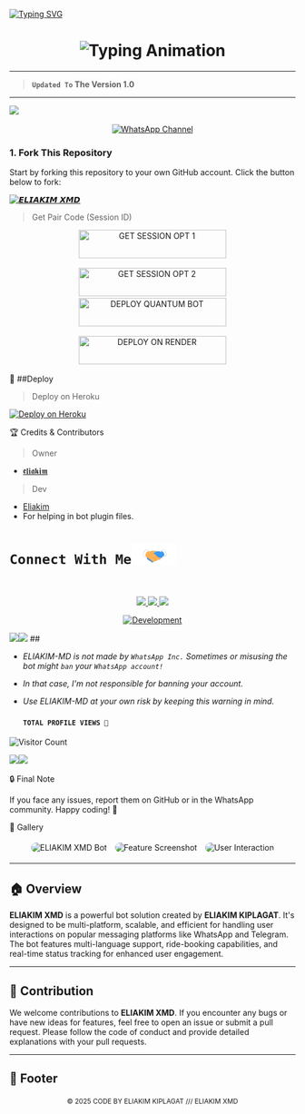 <a href="https://git.io/typing-svg"><img src="https://readme-typing-svg.demolab.com?font=Black+Ops+One&size=100&pause=1000&color=FF0000&center=true&width=1000&height=200&lines=Eliakim-Xmd" alt="Typing SVG" /></a>
  </p>

 
<h1 align="center">
  <img src="https://readme-typing-svg.herokuapp.com?font=Fira+Code&size=25&duration=3000&color=00FF00&background=000000&center=true&vCenter=true&width=600&lines=⚡+ELIAKIM+XMD+ELIAKIM+VERSION;🔥+The+Most+Powerful+WhatsApp+Bot;💻+Crafted+by+Eliakim+kiplagat;🚀+Next-Gen+Eliakim+Technology;🌈+Fast+⚡+Secure+🔒+Reliable+✅" alt="Typing Animation">
</h1>

---   

> **`Updated To` The Version 1.0**

---

<a><img src='https://files.catbox.moe/4i1zqg.jpg'/></a>

<div align="center">
  
[![WhatsApp Channel](https://img.shields.io/badge/Join-WhatsApp%20Channel-FF00F8?style=big-square&logo=whatsapp)](https://whatsapp.com/channel/0029VbAF7Og65yD6dbZeBv2t)
</div>



### 1. Fork This Repository

Start by forking this repository to your own GitHub account. Click the button below to fork:

  <a href="https://github.com/eliakip/Eliakim-Xmd/fork"><img title="𝙀𝙇𝙄𝘼𝙆𝙄𝙈 𝙓𝙈𝘿" src="https://img.shields.io/badge/FORK-𝖊𝖑𝖎𝖆𝖐𝖎𝖒-𝖝𝖒𝖉h?color=green&style=for-the-badge&logo=stackshare"></a>

> Get Pair Code (Session ID)


<p align="center">
  <a href="https://eliakimparing.onrender.com">
    <img title="GET SESSION OPT 1" src="https://img.shields.io/badge/🔑_GET_ELIAKIM_SESSION 1-000000?style=for-the-badge&logo=eliakim&logoColor=white&color=skyblue" width="260" height="50"/>
  </a>

<p align="center">
  <a href="https://pairingco-632261b61f75.herokuapp.com/">
    <img title="GET SESSION OPT 2" src="https://img.shields.io/badge/🔑_GET_ELIAKIM_SESSION 2-000000?style=for-the-badge&logo=eliakim&logoColor=white&color=skyblue" width="260" height="50"/>
  </a>
  
<a href="https://www.ibrahimadams.site/Deploy">
    <img title="DEPLOY QUANTUM BOT" src="https://img.shields.io/badge/🚀_DEPLOY_ON_HEROKU-000000?style=for-the-badge&logo=heroku&logoColor=white&color=FF00FF" width="260" height="50"/>
  </a>
  
</p>
 <p align="center">
  <a href="https://render.com">
    <img title="DEPLOY ON RENDER" src="https://img.shields.io/badge/🚀_DEPLOY_ON_RENDER-000000?style=for-the-badge&logo=render&logoColor=white&color=61DAFB" width="260" height="50"/>
  </a>

🚀 ##Deploy

> Deploy on Heroku

<p align="left">  
<a href='https://dashboard.heroku.com/new?template=https://github.com/eliakip/Eliakim-Xmd' target="_blank"><img alt='Deploy on Heroku' src='https://img.shields.io/badge/Deploy%20on-Heroku-FF004D?style=for-the-badge&logo=heroku&logoColor=white'/></a>  
</p>



🏆 Credits & Contributors
> Owner 
- [𝖊𝖑𝖎𝖆𝖐𝖎𝖒](https://github.com/eliakip)

> Dev
- [Eliakim]()
- For helping in bot plugin files.
  
# ```Connect With Me```<img src="https://github.com/0xAbdulKhalid/0xAbdulKhalid/raw/main/assets/mdImages/handshake.gif" width ="80"></h1> 
 <br> 
<p align="center">
<a href="https://wa.me/254745931715"><img src="https://img.shields.io/badge/Contact Eliakim-25D366?style=for-the-badge&logo=whatsapp&logoColor=white" />
<a href="https://whatsapp.com/channel/0029VbAF7Og65yD6dbZeBv2t"><img src="https://img.shields.io/badge/Join Official Channel-25D366?style=for-the-badge&logo=whatsapp&logoColor=white" />
<a href="https://www.youtube.com/@Eliakim_TECH"><img src="https://img.shields.io/badge/Subscribe-ff0000?style=for-the-badge&logo=youtube&logoColor=ff000000&link=https://www.youtube.com/@Eliakim_TECH" /><br>
<p align="center">
<img alt="Development" width="250" src="https://media2.giphy.com/media/W9tBvzTXkQopi/giphy.gif?cid=6c09b952xu6syi1fyqfyc04wcfk0qvqe8fd7sop136zxfjyn&ep=v1_internal_gif_by_id&rid=giphy.gif&ct=g" /> </p>
<a><img src='https://i.imgur.com/LyHic3i.gif'/></a><a><img src='https://i.imgur.com/LyHic3i.gif'/></a>
## 

- *ELIAKIM-MD is not made by `WhatsApp Inc.` Sometimes or misusing the bot might `ban` your `WhatsApp account!`*
- *In that case, I'm not responsible for banning your account.*
- *Use ELIAKIM-MD at your own risk by keeping this warning in mind.*
  
  #### ```TOTAL PROFILE VIEWS 🧚```
![Visitor Count](https://profile-counter.glitch.me/eliakip/count.svg)

<a><img src='https://i.imgur.com/LyHic3i.gif'/></a><a><img src='https://i.imgur.com/LyHic3i.gif'/></a>



🔒 Final Note

If you face any issues, report them on GitHub or in the WhatsApp community.
Happy coding! 🚀 

 📸 Gallery

<p align="center">
  <img src="https://files.catbox.moe/4i1zqg.jpg" alt="ELIAKIM XMD Bot" width="250" style="border-radius: 10px; margin: 5px;">
  <img src="https://files.catbox.moe/4i1zqg.jpg" alt="Feature Screenshot" width="300" style="border-radius: 10px; margin: 5px;">
  <img src="https://files.catbox.moe/4i1zqg.jpg" alt="User Interaction" width="350" style="border-radius: 10px; margin: 5px;">
</p>

---

## 🏠 Overview

**ELIAKIM XMD** is a powerful bot solution created by **ELIAKIM KIPLAGAT**. It's designed to be multi-platform, scalable, and efficient for handling user interactions on popular messaging platforms like WhatsApp and Telegram. The bot features multi-language support, ride-booking capabilities, and real-time status tracking for enhanced user engagement.

---

## 📑 Contribution

We welcome contributions to **ELIAKIM XMD**. If you encounter any bugs or have new ideas for features, feel free to open an issue or submit a pull request. Please follow the code of conduct and provide detailed explanations with your pull requests.

---

## 📅 Footer

<p align="center">
  <small>&copy; 2025 CODE BY ELIAKIM KIPLAGAT /// ELIAKIM XMD</small>
</p>
